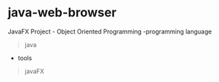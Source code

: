 # java-web-browser
JavaFX Project - Object Oriented Programming 
-programming language
>java
- tools
>javaFX
